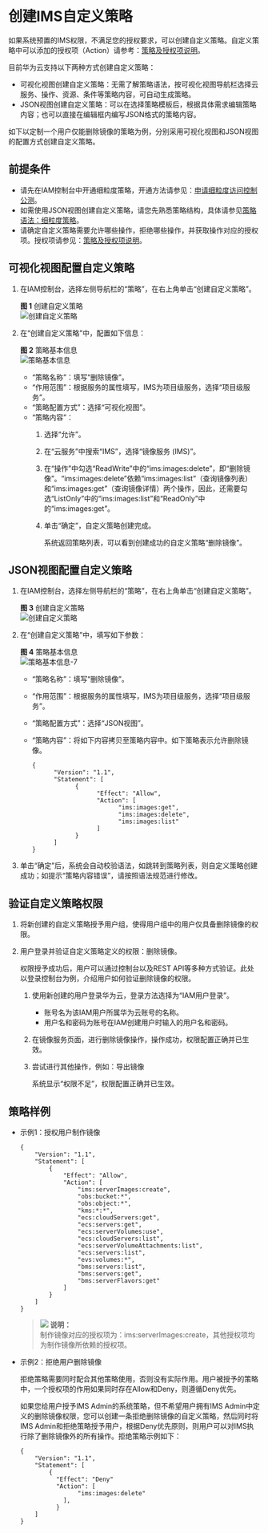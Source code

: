 # 创建IMS自定义策略<a name="ims_01_0415"></a>

如果系统预置的IMS权限，不满足您的授权要求，可以创建自定义策略。自定义策略中可以添加的授权项（Action）请参考：[策略及授权项说明](https://support.huaweicloud.com/api-ims/zh-cn_topic_0171654733.html)。

目前华为云支持以下两种方式创建自定义策略：

-   可视化视图创建自定义策略：无需了解策略语法，按可视化视图导航栏选择云服务、操作、资源、条件等策略内容，可自动生成策略。
-   JSON视图创建自定义策略：可以在选择策略模板后，根据具体需求编辑策略内容；也可以直接在编辑框内编写JSON格式的策略内容。

如下以定制一个用户仅能删除镜像的策略为例，分别采用可视化视图和JSON视图的配置方式创建自定义策略。

## 前提条件<a name="section7446158394"></a>

-   请先在IAM控制台中开通细粒度策略，开通方法请参见：[申请细粒度访问控制公测](https://support.huaweicloud.com/usermanual-iam/iam_01_019.html)。
-   如需使用JSON视图创建自定义策略，请您先熟悉策略结构，具体请参见[策略语法：细粒度策略](策略语法-细粒度策略.md)。
-   请确定自定义策略需要允许哪些操作，拒绝哪些操作，并获取操作对应的授权项。授权项请参见：[策略及授权项说明](https://support.huaweicloud.com/api-ims/zh-cn_topic_0171654733.html)。

## 可视化视图配置自定义策略<a name="section2095751713323"></a>

1.  在IAM控制台，选择左侧导航栏的“策略”，在右上角单击“创建自定义策略”。

    **图 1**  创建自定义策略<a name="fig1611924143510"></a>  
    ![](figures/创建自定义策略.png "创建自定义策略")

2.  在“创建自定义策略”中，配置如下信息：

    **图 2**  策略基本信息<a name="fig3364132719550"></a>  
    ![](figures/策略基本信息.png "策略基本信息")

    -   “策略名称”：填写“删除镜像”。
    -   “作用范围”：根据服务的属性填写，IMS为项目级服务，选择“项目级服务”。
    -   “策略配置方式”：选择“可视化视图”。
    -   “策略内容”：
        1.  选择“允许”。
        2.  在“云服务”中搜索“IMS”，选择“镜像服务 \(IMS\)”。
        3.  在“操作”中勾选“ReadWrite”中的“ims:images:delete”，即“删除镜像”。“ims:images:delete”依赖“ims:images:list”（查询镜像列表）和“ims:images:get”（查询镜像详情）两个操作，因此，还需要勾选“ListOnly”中的“ims:images:list”和“ReadOnly”中的“ims:images:get”。
        4.  单击“确定”，自定义策略创建完成。

            系统返回策略列表，可以看到创建成功的自定义策略“删除镜像”。




## JSON视图配置自定义策略<a name="section10463781193"></a>

1.  在IAM控制台，选择左侧导航栏的“策略”，在右上角单击“创建自定义策略”。

    **图 3**  创建自定义策略<a name="fig74101347142410"></a>  
    ![](figures/创建自定义策略.png "创建自定义策略")

2.  在“创建自定义策略”中，填写如下参数：

    **图 4**  策略基本信息<a name="fig8684143018353"></a>  
    ![](figures/策略基本信息-7.png "策略基本信息-7")

    -   “策略名称”：填写“删除镜像”。
    -   “作用范围”：根据服务的属性填写，IMS为项目级服务，选择“项目级服务”。
    -   “策略配置方式”：选择“JSON视图”。
    -   “策略内容”：将如下内容拷贝至策略内容中。如下策略表示允许删除镜像。

        ```
        {
              "Version": "1.1",
              "Statement": [
                    {
                          "Effect": "Allow",
                          "Action": [
                                "ims:images:get",
                                "ims:images:delete",
                                "ims:images:list"
                          ]
                    }
              ]
        }
        ```

3.  单击“确定”后，系统会自动校验语法，如跳转到策略列表，则自定义策略创建成功；如提示“策略内容错误”，请按照语法规范进行修改。

## 验证自定义策略权限<a name="section12446820122011"></a>

1.  将新创建的自定义策略授予用户组，使得用户组中的用户仅具备删除镜像的权限。
2.  用户登录并验证自定义策略定义的权限：删除镜像。

    权限授予成功后，用户可以通过控制台以及REST API等多种方式验证。此处以登录控制台为例，介绍用户如何验证删除镜像的权限。

    1.  使用新创建的用户登录华为云，登录方法选择为“IAM用户登录”。
        -   账号名为该IAM用户所属华为云账号的名称。
        -   用户名和密码为账号在IAM创建用户时输入的用户名和密码。

    2.  在镜像服务页面，进行删除镜像操作，操作成功，权限配置正确并已生效。
    3.  尝试进行其他操作，例如：导出镜像

        系统显示“权限不足”，权限配置正确并已生效。



## 策略样例<a name="section1449217811913"></a>

-   示例1：授权用户制作镜像

    ```
    {
        "Version": "1.1",
        "Statement": [
            {
                "Effect": "Allow",
                "Action": [
                    "ims:serverImages:create",
                    "obs:bucket:*",
                    "obs:object:*",
                    "kms:*:*",
                    "ecs:cloudServers:get",
                    "ecs:servers:get",
                    "ecs:serverVolumes:use",
                    "ecs:cloudServers:list",
                    "ecs:serverVolumeAttachments:list",
                    "ecs:servers:list",
                    "evs:volumes:*",
                    "bms:servers:list",
                    "bms:servers:get",
                    "bms:serverFlavors:get"
                ]
            }
        ]
    }
    ```

    >![](public_sys-resources/icon-note.gif) **说明：**   
    >制作镜像对应的授权项为：ims:serverImages:create，其他授权项均为制作镜像所依赖的授权项。  

-   示例2：拒绝用户删除镜像

    拒绝策略需要同时配合其他策略使用，否则没有实际作用。用户被授予的策略中，一个授权项的作用如果同时存在Allow和Deny，则遵循Deny优先。

    如果您给用户授予IMS Admin的系统策略，但不希望用户拥有IMS Admin中定义的删除镜像权限，您可以创建一条拒绝删除镜像的自定义策略，然后同时将IMS Admin和拒绝策略授予用户，根据Deny优先原则，则用户可以对IMS执行除了删除镜像外的所有操作。拒绝策略示例如下：

    ```
    {
        "Version": "1.1",
        "Statement": [
            {
              "Effect": "Deny"
              "Action": [
                    "ims:images:delete"
                ],
              }
        ]
    }
    ```


